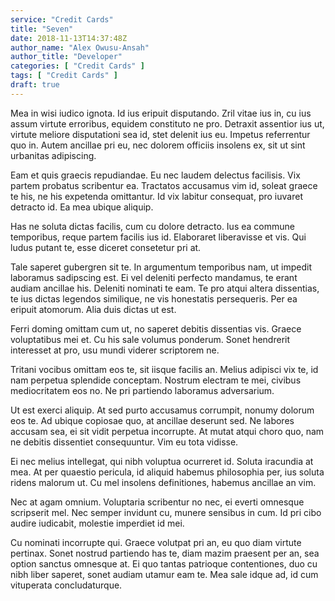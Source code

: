 ```yaml
---
service: "Credit Cards"
title: "Seven"
date: 2018-11-13T14:37:48Z
author_name: "Alex Owusu-Ansah"
author_title: "Developer"
categories: [ "Credit Cards" ]
tags: [ "Credit Cards" ]
draft: true
---
```


Mea in wisi iudico ignota. Id ius eripuit disputando. Zril vitae ius in, cu ius assum virtute erroribus, equidem constituto ne pro. Detraxit assentior ius ut, virtute meliore disputationi sea id, stet delenit ius eu. Impetus referrentur quo in. Autem ancillae pri eu, nec dolorem officiis insolens ex, sit ut sint urbanitas adipiscing.

Eam et quis graecis repudiandae. Eu nec laudem delectus facilisis. Vix partem probatus scribentur ea. Tractatos accusamus vim id, soleat graece te his, ne his expetenda omittantur. Id vix labitur consequat, pro iuvaret detracto id. Ea mea ubique aliquip.

Has ne soluta dictas facilis, cum cu dolore detracto. Ius ea commune temporibus, reque partem facilis ius id. Elaboraret liberavisse et vis. Qui ludus putant te, esse diceret consetetur pri at.

Tale saperet gubergren sit te. In argumentum temporibus nam, ut impedit laboramus sadipscing est. Ei vel deleniti perfecto mandamus, te erant audiam ancillae his. Deleniti nominati te eam. Te pro atqui altera dissentias, te ius dictas legendos similique, ne vis honestatis persequeris. Per ea eripuit atomorum. Alia duis dictas ut est.

Ferri doming omittam cum ut, no saperet debitis dissentias vis. Graece voluptatibus mei et. Cu his sale volumus ponderum. Sonet hendrerit interesset at pro, usu mundi viderer scriptorem ne.

Tritani vocibus omittam eos te, sit iisque facilis an. Melius adipisci vix te, id nam perpetua splendide conceptam. Nostrum electram te mei, civibus mediocritatem eos no. Ne pri partiendo laboramus adversarium.

Ut est exerci aliquip. At sed purto accusamus corrumpit, nonumy dolorum eos te. Ad ubique copiosae quo, at ancillae deserunt sed. Ne labores accusam sea, ei sit vidit perpetua incorrupte. At mutat atqui choro quo, nam ne debitis dissentiet consequuntur. Vim eu tota vidisse.

Ei nec melius intellegat, qui nibh voluptua ocurreret id. Soluta iracundia at mea. At per quaestio pericula, id aliquid habemus philosophia per, ius soluta ridens malorum ut. Cu mel insolens definitiones, habemus ancillae an vim.

Nec at agam omnium. Voluptaria scribentur no nec, ei everti omnesque scripserit mel. Nec semper invidunt cu, munere sensibus in cum. Id pri cibo audire iudicabit, molestie imperdiet id mei.

Cu nominati incorrupte qui. Graece volutpat pri an, eu quo diam virtute pertinax. Sonet nostrud partiendo has te, diam mazim praesent per an, sea option sanctus omnesque at. Ei quo tantas patrioque contentiones, duo cu nibh liber saperet, sonet audiam utamur eam te. Mea sale idque ad, id cum vituperata concludaturque.
